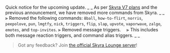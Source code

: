 Quick notice for the upcoming update.
_ _
As per [Skyra V7 plans](https://skyra.notion.site/Detailed-Changes-46f9f48650734b81b94a41e1788406ff) and the previous announcement, we have removed more commands from Skyra.
_ _
⫸ Removed the following commands: `8ball`, `how-to-flirt`, `norris`, `peepolove`, `pun`, `lmgtfy`, `nick`, `triggers`, `flip`, `slap`, `upvote`, `vaporwave`, `zalgo`, `emotes`, and `top-invites`.
⫸ Removed message triggers.
　⪢ This includes both message reaction triggers, and command alias triggers.
_ _
> Got any feedback? Join [the official Skyra Lounge server](https://join.skyra.pw)!
